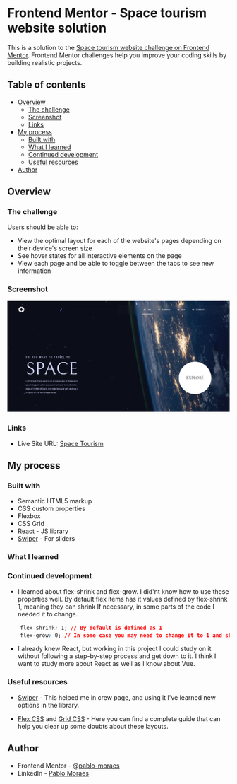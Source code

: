 # Frontend Mentor - Space tourism website solution

This is a solution to the [Space tourism website challenge on Frontend Mentor](https://www.frontendmentor.io/challenges/space-tourism-multipage-website-gRWj1URZ3). Frontend Mentor challenges help you improve your coding skills by building realistic projects. 

## Table of contents

- [Overview](#overview)
  - [The challenge](#the-challenge)
  - [Screenshot](#screenshot)
  - [Links](#links)
- [My process](#my-process)
  - [Built with](#built-with)
  - [What I learned](#what-i-learned)
  - [Continued development](#continued-development)
  - [Useful resources](#useful-resources)
- [Author](#author)

## Overview

### The challenge

Users should be able to:

- View the optimal layout for each of the website's pages depending on their device's screen size
- See hover states for all interactive elements on the page
- View each page and be able to toggle between the tabs to see new information

### Screenshot

![Screenshot Página Inicial](./images/space_tourism_screenshot-01.webp)

### Links

- Live Site URL: [Space Tourism](https://space-tourism-plum-omega.vercel.app/)

## My process

### Built with

- Semantic HTML5 markup
- CSS custom properties
- Flexbox
- CSS Grid
- [React](https://reactjs.org/) - JS library
- [Swiper](https://swiperjs.com/) - For sliders

### What I learned



### Continued development

- I learned about flex-shrink and flex-grow. I did'nt know how to use these properties well.
By default flex items has it values defined by flex-shrink 1, meaning they can shrink If necessary, in some parts of the code I needed it to change.

```css
    flex-shrink: 1; // By default is defined as 1
    flex-grow: 0; // In some case you may need to change it to 1 and shrink to 0
```

- I already knew React, but working in this project I could study on it without following a step-by-step process and get down to it. I think I want to study more about React as well as I know about Vue.

### Useful resources

- [Swiper](https://swiperjs.com/) - This helped me in crew page, and using it I've learned new options in the library.

- [Flex CSS](https://origamid.com/projetos/flexbox-guia-completo/) and [Grid CSS](https://www.origamid.com/projetos/css-grid-layout-guia-completo/) - Here you can find a complete guide that can help you clear up some doubts about these layouts.

## Author

<!-- - Website - [Pablo Moraes](https://www.your-site.com) -->
- Frontend Mentor - [@pablo-moraes](https://www.frontendmentor.io/profile/pablo-moraes)
- LinkedIn - [Pablo Moraes](https://www.linkedin.com/in/pablo-moraes001/)
